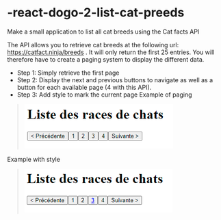 # -react-dogo-2-list-cat-preeds
Make a small application to list all cat breeds using the Cat facts API

The API allows you to retrieve cat breeds at the following url: https://catfact.ninja/breeds . 
It will only return the first 25 entries. 
You will therefore have to create a paging system to display the different data.

- Step 1: Simply retrieve the first page
- Step 2: Display the next and previous buttons to navigate as well as a button for each available page (4 with this API).
- Step 3: Add style to mark the current page 
Example of paging
> ![](https://raw.githubusercontent.com/WildCodeSchool/remote-js-202203-dojos-react-2/main/dojo-chat.png)


Example with style
> ![](https://raw.githubusercontent.com/WildCodeSchool/remote-js-202203-dojos-react-2/main/dojo-chat-2.png)
